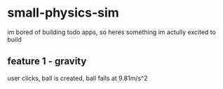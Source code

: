 # small-physics-sim

im bored of building todo apps, so heres something im actully excited to build

## feature 1 - gravity

user clicks, ball is created, ball falls at 9.81m/s^2